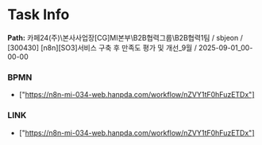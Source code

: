 # Task Info

**Path:** 카페24(주)\본사사업장\[CG]MI본부\B2B협력그룹\B2B협력1팀 / sbjeon / [300430] [n8n][SO3]서비스 구축 후 만족도 평가 및 개선_9월 / 2025-09-01_00-00-00

### BPMN
- ["https://n8n-mi-034-web.hanpda.com/workflow/nZVY1tF0hFuzETDx"]

### LINK
- ["https://n8n-mi-034-web.hanpda.com/workflow/nZVY1tF0hFuzETDx"]

